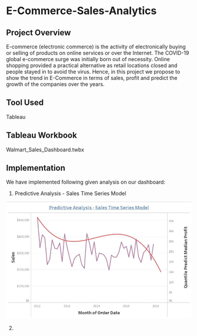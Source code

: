 # E-Commerce-Sales-Analytics

## Project Overview
E-commerce (electronic commerce) is the activity of electronically buying or selling of products on online services or over the Internet. The COVID-19 global e-commerce surge was initially born out of necessity. Online shopping provided a practical alternative as retail locations closed and people stayed in to avoid the virus. Hence, in this project we propose to show the trend in E-Commerce in terms of sales, profit and predict the growth of the companies over the years.

## Tool Used
Tableau

## Tableau Workbook
Walmart_Sales_Dashboard.twbx

## Implementation
We have implemented following given analysis on our dashboard:

1. Predictive Analysis - Sales Time Series Model
 
![alt text](img/Predictive-Sales-Analysis.JPG) 

2. 
